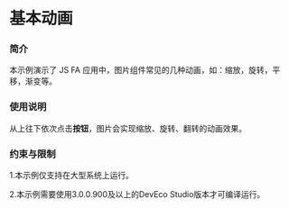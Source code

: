 # 基本动画

### 简介

本示例演示了 JS FA 应用中，图片组件常见的几种动画，如：缩放，旋转，平移，渐变等。

### 使用说明

从上往下依次点击**按钮**，图片会实现缩放、旋转、翻转的动画效果。

### 约束与限制

1.本示例仅支持在大型系统上运行。

2.本示例需要使用3.0.0.900及以上的DevEco Studio版本才可编译运行。
